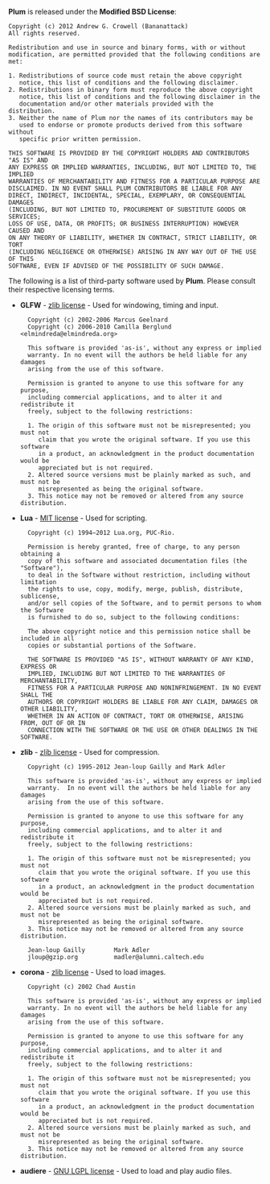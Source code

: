 **Plum** is released under the **Modified BSD License**:

    Copyright (c) 2012 Andrew G. Crowell (Bananattack)
    All rights reserved.

    Redistribution and use in source and binary forms, with or without
    modification, are permitted provided that the following conditions are met:

    1. Redistributions of source code must retain the above copyright
       notice, this list of conditions and the following disclaimer.
    2. Redistributions in binary form must reproduce the above copyright
       notice, this list of conditions and the following disclaimer in the
       documentation and/or other materials provided with the distribution.
    3. Neither the name of Plum nor the names of its contributors may be
       used to endorse or promote products derived from this software without
       specific prior written permission.

    THIS SOFTWARE IS PROVIDED BY THE COPYRIGHT HOLDERS AND CONTRIBUTORS "AS IS" AND
    ANY EXPRESS OR IMPLIED WARRANTIES, INCLUDING, BUT NOT LIMITED TO, THE IMPLIED
    WARRANTIES OF MERCHANTABILITY AND FITNESS FOR A PARTICULAR PURPOSE ARE
    DISCLAIMED. IN NO EVENT SHALL PLUM CONTRIBUTORS BE LIABLE FOR ANY
    DIRECT, INDIRECT, INCIDENTAL, SPECIAL, EXEMPLARY, OR CONSEQUENTIAL DAMAGES
    (INCLUDING, BUT NOT LIMITED TO, PROCUREMENT OF SUBSTITUTE GOODS OR SERVICES;
    LOSS OF USE, DATA, OR PROFITS; OR BUSINESS INTERRUPTION) HOWEVER CAUSED AND
    ON ANY THEORY OF LIABILITY, WHETHER IN CONTRACT, STRICT LIABILITY, OR TORT
    (INCLUDING NEGLIGENCE OR OTHERWISE) ARISING IN ANY WAY OUT OF THE USE OF THIS
    SOFTWARE, EVEN IF ADVISED OF THE POSSIBILITY OF SUCH DAMAGE.

The following is a list of third-party software used by **Plum**. Please consult their respective licensing terms.

* **GLFW** - [zlib license](http://www.gzip.org/zlib/zlib_license.html) - Used for windowing, timing and input.

        Copyright (c) 2002-2006 Marcus Geelnard
        Copyright (c) 2006-2010 Camilla Berglund <elmindreda@elmindreda.org>

        This software is provided 'as-is', without any express or implied
        warranty. In no event will the authors be held liable for any damages
        arising from the use of this software.

        Permission is granted to anyone to use this software for any purpose,
        including commercial applications, and to alter it and redistribute it
        freely, subject to the following restrictions:

        1. The origin of this software must not be misrepresented; you must not
           claim that you wrote the original software. If you use this software
           in a product, an acknowledgment in the product documentation would be
           appreciated but is not required.
        2. Altered source versions must be plainly marked as such, and must not be
           misrepresented as being the original software.
        3. This notice may not be removed or altered from any source distribution.

* **Lua** - [MIT license](http://www.lua.org/license.html) - Used for scripting.

        Copyright (c) 1994–2012 Lua.org, PUC-Rio.
        
        Permission is hereby granted, free of charge, to any person obtaining a
        copy of this software and associated documentation files (the "Software"),
        to deal in the Software without restriction, including without limitation
        the rights to use, copy, modify, merge, publish, distribute, sublicense,
        and/or sell copies of the Software, and to permit persons to whom the Software
        is furnished to do so, subject to the following conditions:

        The above copyright notice and this permission notice shall be included in all
        copies or substantial portions of the Software.

        THE SOFTWARE IS PROVIDED "AS IS", WITHOUT WARRANTY OF ANY KIND, EXPRESS OR
        IMPLIED, INCLUDING BUT NOT LIMITED TO THE WARRANTIES OF MERCHANTABILITY,
        FITNESS FOR A PARTICULAR PURPOSE AND NONINFRINGEMENT. IN NO EVENT SHALL THE
        AUTHORS OR COPYRIGHT HOLDERS BE LIABLE FOR ANY CLAIM, DAMAGES OR OTHER LIABILITY,
        WHETHER IN AN ACTION OF CONTRACT, TORT OR OTHERWISE, ARISING FROM, OUT OF OR IN
        CONNECTION WITH THE SOFTWARE OR THE USE OR OTHER DEALINGS IN THE SOFTWARE.

* **zlib** - [zlib license](http://www.gzip.org/zlib/zlib_license.html) - Used for compression.

        Copyright (c) 1995-2012 Jean-loup Gailly and Mark Adler
  
        This software is provided 'as-is', without any express or implied
        warranty.  In no event will the authors be held liable for any damages
        arising from the use of this software.
  
        Permission is granted to anyone to use this software for any purpose,
        including commercial applications, and to alter it and redistribute it
        freely, subject to the following restrictions:
  
        1. The origin of this software must not be misrepresented; you must not
           claim that you wrote the original software. If you use this software
           in a product, an acknowledgment in the product documentation would be
           appreciated but is not required.
        2. Altered source versions must be plainly marked as such, and must not be
           misrepresented as being the original software.
        3. This notice may not be removed or altered from any source distribution.
  
        Jean-loup Gailly        Mark Adler
        jloup@gzip.org          madler@alumni.caltech.edu


* **corona** - [zlib license](http://www.gzip.org/zlib/zlib_license.html) - Used to load images.

        Copyright (c) 2002 Chad Austin
  
        This software is provided 'as-is', without any express or implied
        warranty. In no event will the authors be held liable for any damages
        arising from the use of this software.
  
        Permission is granted to anyone to use this software for any purpose,
        including commercial applications, and to alter it and redistribute it
        freely, subject to the following restrictions:
  
        1. The origin of this software must not be misrepresented; you must not
           claim that you wrote the original software. If you use this software
           in a product, an acknowledgment in the product documentation would be
           appreciated but is not required.
        2. Altered source versions must be plainly marked as such, and must not be
           misrepresented as being the original software.
        3. This notice may not be removed or altered from any source distribution.


* **audiere** - [GNU LGPL license](http://opensource.org/licenses/lgpl-license.html) - Used to load and play audio files.
